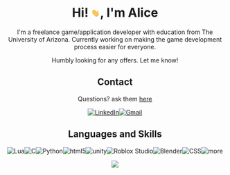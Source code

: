 <div align="center">

# Hi! <img src="https://raw.githubusercontent.com/weebweeb/weebweeb/main/waving.gif" width=4% height=4%>, I'm Alice

I'm a freelance game/application developer with education from The University of Arizona.
Currently working on making the game development process easier for everyone.

Humbly looking for any offers. Let me know!

## Contact

Questions? ask them [here](https://github.com/weebweeb/weebweeb/issues)

 [![LinkedIn](https://img.shields.io/badge/Alice-Oppenheim-0A66C2?logo=linkedin)](https://www.linkedin.com/in/alice-oppenheim-8560a6275/)[![Gmail](https://img.shields.io/badge/-aliceoppenh@gmail.com-f2f2f2?logo=gmail)](mailto:aliceoppenh@gmail.com)

## Languages and Skills

![Lua](https://img.shields.io/badge/-Lua-2C2D72?logo=lua&logoColor=white)![C](https://img.shields.io/badge/-C-ADD8E6?logo=c#&logoColor=black)![Python](https://img.shields.io/badge/-Python-3776AB?logo=Python&logoColor=white)![html5](https://img.shields.io/badge/-HTML5-E34F26?logo=html5&logoColor=black)![unity](https://img.shields.io/badge/-Unity-FFFFFF?logo=unity&logoColor=black)![Roblox Studio](https://img.shields.io/badge/-Roblox-b3e6ff?logo=roblox-studio)![Blender](https://img.shields.io/badge/-Blender-FFFFFF?logo=Blender)![CSS](https://img.shields.io/badge/-CSS3-1572B6?logo=CSS3)![more](https://img.shields.io/badge/-More+-FFFFFF&logoColor=black)

![](https://media1.giphy.com/media/v1.Y2lkPTc5MGI3NjExNTAyNTU0ZmQ3Nzc0YjZjZDU0Y2E4OTlhZDhhZDA0ZDkwNTA5MGZiNiZlcD12MV9pbnRlcm5hbF9naWZzX2dpZklkJmN0PWc/3Q2hJ4FLN1UvS/giphy.gif)

</div>
  
